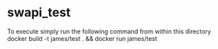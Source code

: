 # swapi_test

To execute simply run the following command from within this directory
docker build -t james/test . && docker run james/test
